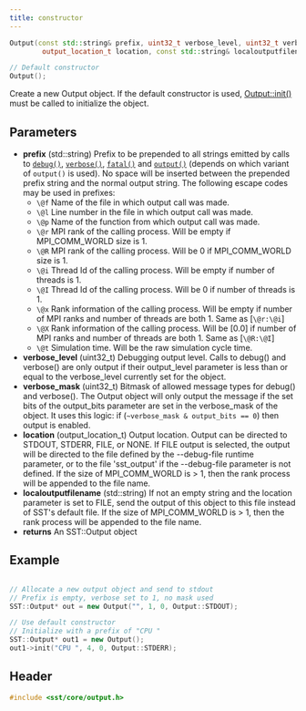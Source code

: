 ```yaml
---
title: constructor
---
```


```cpp
Output(const std::string& prefix, uint32_t verbose_level, uint32_t verbose_mask, 
        output_location_t location, const std::string& localoutputfilename = "");

// Default constructor
Output();
```

Create a new Output object. If the default constructor is used, [Output::init()](init) must be called to initialize the object.

## Parameters
* **prefix** (std::string) Prefix to be prepended to all strings emitted by calls to [`debug()`](debug), [`verbose()`](verbose), [`fatal()`](fatal) and [`output()`](../output) (depends on which variant of `output()` is used). No space will be inserted between the prepended prefix string and the normal output string. The following escape codes may be used in prefixes:
    - `\@f` Name of the file in which output call was made.
    - `\@l` Line number in the file in which output call was made.
    - `\@p` Name of the function from which output call was made.
    - `\@r` MPI rank of the calling process.  Will be empty if MPI_COMM_WORLD size is 1.
    - `\@R` MPI rank of the calling process.  Will be 0 if MPI_COMM_WORLD size is 1.
    - `\@i` Thread Id of the calling process.  Will be empty if number of threads is 1.
    - `\@I` Thread Id of the calling process.  Will be 0 if number of threads is 1.
    - `\@x` Rank information of the calling process.  Will be empty if number of MPI ranks and number of threads are both 1. Same as [`\@r:\@i`]
    - `\@X` Rank information of the calling process.  Will be [0.0] if number of MPI ranks and number of threads are both 1. Same as [`\@R:\@I`]
    - `\@t` Simulation time.  Will be the raw simulation cycle time.
* **verbose_level** (uint32_t) Debugging output level. Calls to debug() and verbose() are only output if their output_level parameter is less than or equal to the verbose_level currently set for the object.
* **verbose_mask** (uint32_t) Bitmask of allowed message types for debug() and verbose(). The Output object will only output the message if the set bits of the output_bits parameter are set in the verbose_mask of the object. It uses this logic: if (`~verbose_mask & output_bits == 0`) then output is enabled.
* **location**  (output_location_t) Output location. Output can be directed to STDOUT, STDERR, FILE, or NONE.  If FILE output is selected, the output will be directed to the file defined by the --debug-file runtime parameter, or to the file 'sst_output' if the --debug-file parameter is not defined.  If the size of MPI_COMM_WORLD is > 1, then the rank process will be appended to the file name.
* **localoutputfilename** (std::string) If not an empty string and the location parameter is set to FILE, send the output of this object to this file instead of SST's default file. If the size of MPI_COMM_WORLD is > 1, then the rank process will be appended to the file name.
* **returns** An SST::Output object


## Example

```cpp

// Allocate a new output object and send to stdout
// Prefix is empty, verbose set to 1, no mask used
SST::Output* out = new Output("", 1, 0, Output::STDOUT);

// Use default constructor
// Initialize with a prefix of "CPU "
SST::Output* out1 = new Output();
out1->init("CPU ", 4, 0, Output::STDERR);
```

## Header
```cpp
#include <sst/core/output.h>
```
